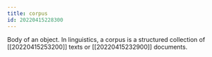 ```yaml
---
title: corpus
id: 20220415228300
---
```


Body of an object. In linguistics, a corpus is a structured collection of [[20220415253200]] texts or [[20220415232900]] documents.
